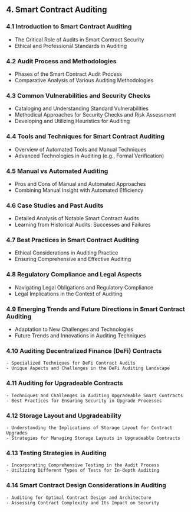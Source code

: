 ## 4. **Smart Contract Auditing**

### 4.1 **Introduction to Smart Contract Auditing**
- The Critical Role of Audits in Smart Contract Security
- Ethical and Professional Standards in Auditing

### 4.2 **Audit Process and Methodologies**
- Phases of the Smart Contract Audit Process
- Comparative Analysis of Various Auditing Methodologies

### 4.3 **Common Vulnerabilities and Security Checks**
- Cataloging and Understanding Standard Vulnerabilities
- Methodical Approaches for Security Checks and Risk Assessment
- Developing and Utilizing Heuristics for Auditing

### 4.4 **Tools and Techniques for Smart Contract Auditing**
- Overview of Automated Tools and Manual Techniques
- Advanced Technologies in Auditing (e.g., Formal Verification)

### 4.5 **Manual vs Automated Auditing**
- Pros and Cons of Manual and Automated Approaches
- Combining Manual Insight with Automated Efficiency

### 4.6 **Case Studies and Past Audits**
- Detailed Analysis of Notable Smart Contract Audits
- Learning from Historical Audits: Successes and Failures

### 4.7 **Best Practices in Smart Contract Auditing**
- Ethical Considerations in Auditing Practice
- Ensuring Comprehensive and Effective Auditing

### 4.8 **Regulatory Compliance and Legal Aspects**
- Navigating Legal Obligations and Regulatory Compliance
- Legal Implications in the Context of Auditing

### 4.9 **Emerging Trends and Future Directions in Smart Contract Auditing**
- Adaptation to New Challenges and Technologies
- Future Trends and Innovations in Auditing Techniques

<!-- TODO These next couple need to be updated with the new chapters on the Process of Auditing, maybe Decentralized Auditing -->
### 4.10 **Auditing Decentralized Finance (DeFi) Contracts**
    - Specialized Techniques for DeFi Contract Audits
    - Unique Aspects and Challenges in the DeFi Auditing Landscape

### 4.11 **Auditing for Upgradeable Contracts**
    - Techniques and Challenges in Auditing Upgradeable Smart Contracts
    - Best Practices for Ensuring Security in Upgrade Processes

### 4.12 **Storage Layout and Upgradeability**
    - Understanding the Implications of Storage Layout for Contract Upgrades
    - Strategies for Managing Storage Layouts in Upgradeable Contracts

### 4.13 **Testing Strategies in Auditing**
    - Incorporating Comprehensive Testing in the Audit Process
    - Utilizing Different Types of Tests for In-depth Auditing

### 4.14 **Smart Contract Design Considerations in Auditing**
    - Auditing for Optimal Contract Design and Architecture
    - Assessing Contract Complexity and Its Impact on Security